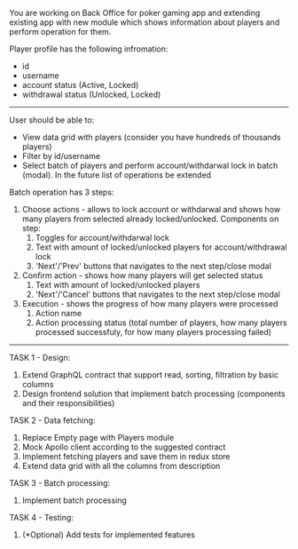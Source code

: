 You are working on Back Office for poker gaming app and extending existing app with new module which shows information about players and perform operation for them. 

Player profile has the following infromation: 
- id
- username
- account status (Active, Locked)
- withdrawal status (Unlocked, Locked)

---

User should be able to:
- View data grid with players (consider you have hundreds of thousands players)
- Filter by id/username
- Select batch of players and perform account/withdarwal lock in batch (modal). In the future list of operations be extended

Batch operation has 3 steps: 
1. Choose actions - allows to lock account or withdarwal and shows how many players from selected already locked/unlocked. Components on step:
   1. Toggles for account/withdarwal lock
   2. Text with amount of locked/unlocked players for account/withdrawal lock
   3. 'Next'/'Prev' buttons that navigates to the next step/close modal
2. Confirm action - shows how many players will get selected status
   1. Text with amount of locked/unlocked players
   2. 'Next'/'Cancel' buttons that navigates to the next step/close modal
3. Execution - shows the progress of how many players were processed
   1. Action name
   2. Action processing status (total number of players, how many players processed successfuly, for how many players processing failed)
---

TASK 1 - Design:

1. Extend GraphQL contract that support read, sorting, filtration by basic columns
2. Design frontend solution that implement batch processing (components and their responsibilities)

TASK 2 - Data fetching:
1. Replace Empty page with Players module  
2. Mock Apollo client according to the suggested contract
3. Implement fetching players and save them in redux store
4. Extend data grid with all the columns from description

TASK 3 - Batch processing:
1. Implement batch processing

TASK 4 - Testing:
1. (*Optional) Add tests for implemented features
